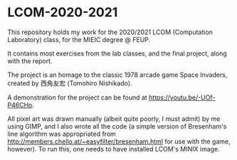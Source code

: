 # LCOM-2020-2021
This repository holds my work for the 2020/2021 LCOM (Computation Laboratory) class, for the MIEIC degree @ FEUP.

It contains most exercises from the lab classes, and the final project, along with the report.

The project is an homage to the classic 1978 arcade game Space Invaders, created by 西角友宏 (Tomohiro Nishikado).

A demonstration for the project can be found at https://youtu.be/-UOf-P46CHo.

All pixel art was drawn manually (albeit quite poorly, I must admit) by me using GIMP, and I also wrote all the code (a simple version of Bresenham's line algorithm was appropriated from http://members.chello.at/~easyfilter/bresenham.html for use with the game, however).
To run this, one needs to have installed LCOM's MINIX image.
